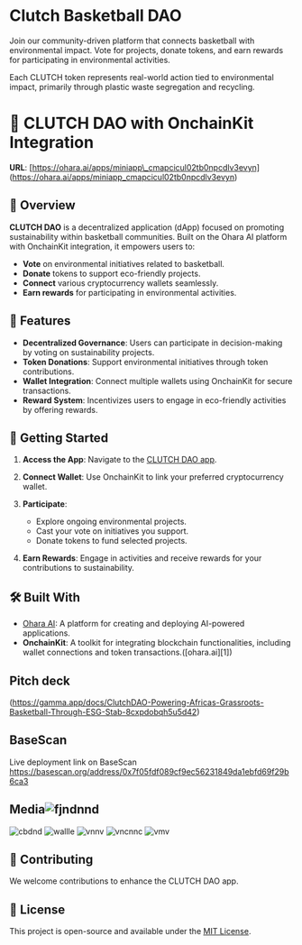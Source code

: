 
 # Clutch Basketball DAO
Join our community-driven platform that connects basketball with environmental impact. 
Vote for projects, donate tokens, and earn rewards for participating in environmental activities.

Each CLUTCH token represents real-world action tied to environmental impact, primarily through plastic waste segregation and recycling.

# 🏀 CLUTCH DAO with OnchainKit Integration

**URL**: [https://ohara.ai/apps/miniapp\_cmapcicul02tb0npcdlv3evyn] (https://ohara.ai/apps/miniapp_cmapcicul02tb0npcdlv3evyn)

## 🌱 Overview

**CLUTCH DAO** is a decentralized application (dApp) focused on promoting sustainability within basketball communities. Built on the Ohara AI platform with OnchainKit integration, it empowers users to:

* **Vote** on environmental initiatives related to basketball.
* **Donate** tokens to support eco-friendly projects.
* **Connect** various cryptocurrency wallets seamlessly.
* **Earn rewards** for participating in environmental activities.

## 🔧 Features

* **Decentralized Governance**: Users can participate in decision-making by voting on sustainability projects.
* **Token Donations**: Support environmental initiatives through token contributions.
* **Wallet Integration**: Connect multiple wallets using OnchainKit for secure transactions.
* **Reward System**: Incentivizes users to engage in eco-friendly activities by offering rewards.

## 🚀 Getting Started

1. **Access the App**: Navigate to the [CLUTCH DAO app](https://ohara.ai/apps/miniapp_cmapcicul02tb0npcdlv3evyn).
2. **Connect Wallet**: Use OnchainKit to link your preferred cryptocurrency wallet.
3. **Participate**:

   * Explore ongoing environmental projects.
   * Cast your vote on initiatives you support.
   * Donate tokens to fund selected projects.
4. **Earn Rewards**: Engage in activities and receive rewards for your contributions to sustainability.

## 🛠️ Built With

* [Ohara AI](https://ohara.ai/): A platform for creating and deploying AI-powered applications.
* **OnchainKit**: A toolkit for integrating blockchain functionalities, including wallet connections and token transactions.([ohara.ai][1])

## Pitch deck
(https://gamma.app/docs/ClutchDAO-Powering-Africas-Grassroots-Basketball-Through-ESG-Stab-8cxpdobqh5u5d42)

## BaseScan
Live deployment link on BaseScan https://basescan.org/address/0x7f05fdf089cf9ec56231849da1ebfd69f29b6ca3

## Media![fjndnnd](https://github.com/user-attachments/assets/d99b5315-b932-4ab6-a3af-435b84076eda)
![cbdnd](https://github.com/user-attachments/assets/35430e07-dbc9-4158-8233-97526deeeb81)
![wallle](https://github.com/user-attachments/assets/0b853f5d-d393-47c4-86d0-fc26ab8a9ca2)
![vnnv](https://github.com/user-attachments/assets/b473ef89-6206-44f9-a468-e6d919a2b4c1)
![vncnnc](https://github.com/user-attachments/assets/d5d80ad6-d77d-47a7-b06d-e6dc737d6d67)
![vmv](https://github.com/user-attachments/assets/6a253832-6ed1-4bd3-88d8-f184dcd08f89)


## 🤝 Contributing

We welcome contributions to enhance the CLUTCH DAO app. 

## 📄 License

This project is open-source and available under the [MIT License](LICENSE).



